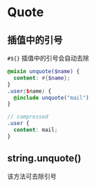 # Quote

## 插值中的引号
`#${}` 插值中的引号会自动去除
```scss
@mixin unquote($name) {
  content: #{$name};
}
.user($name) {
  @include unquote("mail")
}

// compressed
.user {
  content: mail;
}
```

## string.unquote() 
该方法可去除引号